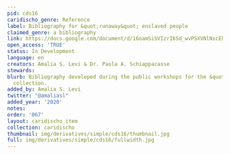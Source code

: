 ```yaml
---
pid: cds16
caridischo_genre: Reference
label: Bibliography for &quot;runaway&quot; enslaved people
claimed_genre: a bibliography
link: https://docs.google.com/document/d/16oamSiSVIzrI6Sd_wvPSXVNlNscEhG71GwsLH27WaK0/edit
open_access: 'TRUE'
status: In Development
language: en
creators: Amalia S. Levi & Dr. Paola A. Schiappacasse
stewards: 
blurb: Bibliography developed during the public workshops for the &quot;Barbados Runaways&quot;
  collection.
added_by: Amalia S. Levi
twitter: "@amaliasl"
added_year: '2020'
notes: 
order: '067'
layout: caridischo_item
collection: caridischo
thumbnail: img/derivatives/simple/cds16/thumbnail.jpg
full: img/derivatives/simple/cds16/fullwidth.jpg
---
```

